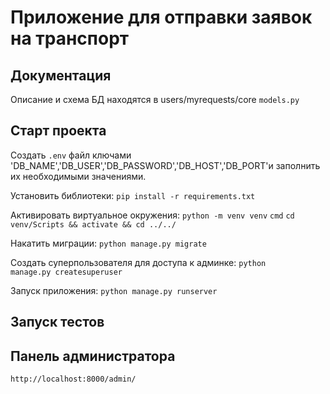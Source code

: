 # Приложение для отправки заявок на транспорт

## Документация

Описание и схема БД находятся в users/myrequests/core `models.py`

## Старт проекта

Создать `.env` файл ключами 'DB_NAME','DB_USER','DB_PASSWORD','DB_HOST','DB_PORT'и заполнить их необходимыми значениями.

Установить библиотеки:
`pip install -r requirements.txt`

Активировать виртуальное окружения:
`python -m venv venv`
`cmd`
`cd venv/Scripts && activate && cd ../../ `

Накатить миграции:
`python manage.py migrate`

Создать суперпользователя для доступа к админке:
`python manage.py createsuperuser`

Запуск приложения:
`python manage.py runserver`

## Запуск тестов

## Панель администратора

`http://localhost:8000/admin/`
